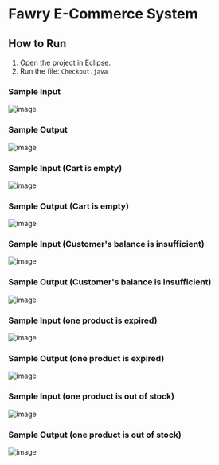 # Fawry E-Commerce System

##  How to Run
1. Open the project in Eclipse.
2. Run the file: `Checkout.java`

### Sample Input
![image](https://github.com/user-attachments/assets/a215150e-678f-45c0-b351-f877549459f9)
### Sample Output
![image](https://github.com/user-attachments/assets/4513eb05-f06e-4159-ae6c-23852ce1f3e1)

### Sample Input (Cart is empty)
![image](https://github.com/user-attachments/assets/c1cd1fff-4664-45df-addc-c35263ca5085)
### Sample Output (Cart is empty)
![image](https://github.com/user-attachments/assets/2f4b07a5-f4ea-43c7-bbb5-ebf38aa7dede)

### Sample Input (Customer's balance is insufficient)
![image](https://github.com/user-attachments/assets/e7e782ad-7df3-4741-b168-76a765a957bd)
### Sample Output (Customer's balance is insufficient)
![image](https://github.com/user-attachments/assets/907c4b16-873d-486a-9b50-be0dc0c59cf2)

### Sample Input (one product is expired)
![image](https://github.com/user-attachments/assets/b80ae9d0-7bd6-405c-bd15-89c61baaa18f)
### Sample Output (one product is expired)
![image](https://github.com/user-attachments/assets/4af7326d-9b55-4ee3-a1df-2c59218a42f1)

### Sample Input (one product is out of stock)
![image](https://github.com/user-attachments/assets/a6465686-c388-408b-b6ab-1d8a4643215e)
### Sample Output (one product is out of stock)
![image](https://github.com/user-attachments/assets/e3035931-b571-4496-96a5-302b1ced52b2)














